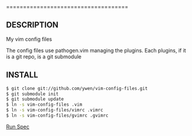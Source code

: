 ====================================

## DESCRIPTION
My vim config files

The config files use pathogen.vim managing the plugins. Each plugins, if it is a git repo, is a git submodule

## INSTALL

```bash
$ git clone git://github.com/ywen/vim-config-files.git
$ git submodule init
$ git submodule update
$ ln -s vim-config-files .vim
$ ln -s vim-config-files/vimrc .vimrc
$ ln -s vim-config-files/gvimrc .gvimrc
```


[Run Spec](https://github.com/ywen/vim-config-files/blob/master/bin/run_rspec.rb)
